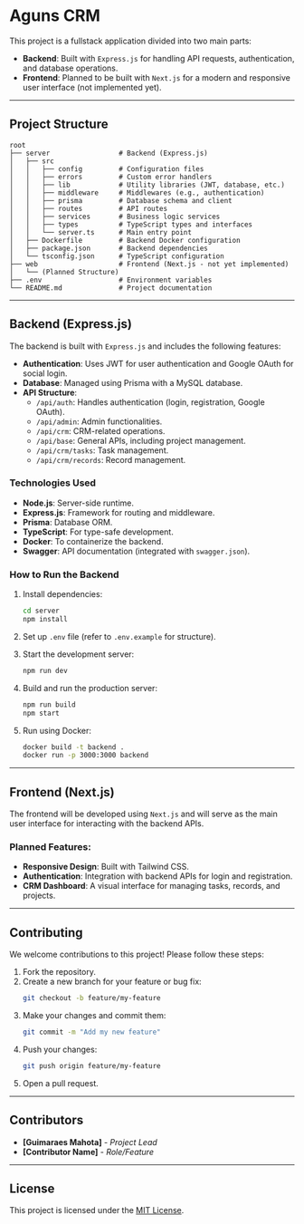 # Aguns CRM

This project is a fullstack application divided into two main parts:

- **Backend**: Built with `Express.js` for handling API requests, authentication, and database operations.
- **Frontend**: Planned to be built with `Next.js` for a modern and responsive user interface (not implemented yet).

---

## Project Structure

```
root
├── server                 # Backend (Express.js)
│   ├── src
│   │   ├── config         # Configuration files
│   │   ├── errors         # Custom error handlers
│   │   ├── lib            # Utility libraries (JWT, database, etc.)
│   │   ├── middleware     # Middlewares (e.g., authentication)
│   │   ├── prisma         # Database schema and client
│   │   ├── routes         # API routes
│   │   ├── services       # Business logic services
│   │   ├── types          # TypeScript types and interfaces
│   │   └── server.ts      # Main entry point
│   ├── Dockerfile         # Backend Docker configuration
│   ├── package.json       # Backend dependencies
│   └── tsconfig.json      # TypeScript configuration
├── web                    # Frontend (Next.js - not yet implemented)
│   └── (Planned Structure)
├── .env                   # Environment variables
└── README.md              # Project documentation
```

---

## Backend (Express.js)

The backend is built with `Express.js` and includes the following features:

- **Authentication**: Uses JWT for user authentication and Google OAuth for social login.
- **Database**: Managed using Prisma with a MySQL database.
- **API Structure**:
  - `/api/auth`: Handles authentication (login, registration, Google OAuth).
  - `/api/admin`: Admin functionalities.
  - `/api/crm`: CRM-related operations.
  - `/api/base`: General APIs, including project management.
  - `/api/crm/tasks`: Task management.
  - `/api/crm/records`: Record management.

### Technologies Used

- **Node.js**: Server-side runtime.
- **Express.js**: Framework for routing and middleware.
- **Prisma**: Database ORM.
- **TypeScript**: For type-safe development.
- **Docker**: To containerize the backend.
- **Swagger**: API documentation (integrated with `swagger.json`).

### How to Run the Backend

1. Install dependencies:
   ```bash
   cd server
   npm install
   ```

2. Set up `.env` file (refer to `.env.example` for structure).

3. Start the development server:
   ```bash
   npm run dev
   ```

4. Build and run the production server:
   ```bash
   npm run build
   npm start
   ```

5. Run using Docker:
   ```bash
   docker build -t backend .
   docker run -p 3000:3000 backend
   ```

---

## Frontend (Next.js)

The frontend will be developed using `Next.js` and will serve as the main user interface for interacting with the backend APIs.

### Planned Features:

- **Responsive Design**: Built with Tailwind CSS.
- **Authentication**: Integration with backend APIs for login and registration.
- **CRM Dashboard**: A visual interface for managing tasks, records, and projects.

---

## Contributing

We welcome contributions to this project! Please follow these steps:

1. Fork the repository.
2. Create a new branch for your feature or bug fix:
   ```bash
   git checkout -b feature/my-feature
   ```
3. Make your changes and commit them:
   ```bash
   git commit -m "Add my new feature"
   ```
4. Push your changes:
   ```bash
   git push origin feature/my-feature
   ```
5. Open a pull request.

---

## Contributors

- **[Guimaraes Mahota]** - _Project Lead_
- **[Contributor Name]** - _Role/Feature_

---

## License

This project is licensed under the [MIT License](LICENSE).
